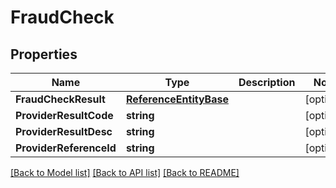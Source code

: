 # FraudCheck

## Properties

Name | Type | Description | Notes
------------ | ------------- | ------------- | -------------
**FraudCheckResult** | [**ReferenceEntityBase**](ReferenceEntityBase.md) |  | [optional] 
**ProviderResultCode** | **string** |  | [optional] 
**ProviderResultDesc** | **string** |  | [optional] 
**ProviderReferenceId** | **string** |  | [optional] 

[[Back to Model list]](../README.md#documentation-for-models) [[Back to API list]](../README.md#documentation-for-api-endpoints) [[Back to README]](../README.md)


